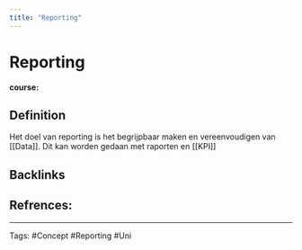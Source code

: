 ```yaml
---
title: "Reporting"
---
```


# Reporting
**course:**
## Definition
Het doel van reporting is het begrijpbaar maken en vereenvoudigen van [[Data]]. Dit kan worden gedaan met raporten en [[KPI]] 
## Backlinks

## Refrences:

---
Tags: #Concept #Reporting #Uni 